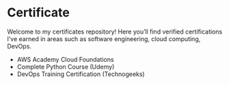 # Certificate
Welcome to my certificates repository!   Here you’ll find verified certifications I’ve earned in areas such as software engineering,  cloud computing, DevOps.
- AWS Academy Cloud Foundations
- Complete Python Course (Udemy)
- DevOps Training Certification (Technogeeks)
